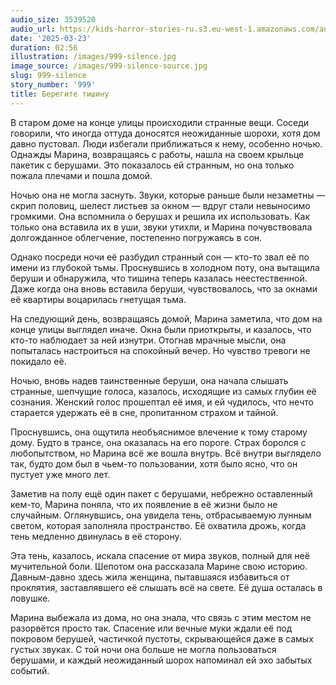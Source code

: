 ```yaml
---
audio_size: 3539520
audio_url: https://kids-horror-stories-ru.s3.eu-west-1.amazonaws.com/audio/999-silence.mp3
date: '2025-03-23'
duration: 02:56
illustration: /images/999-silence.jpg
image_source: /images/999-silence-source.jpg
slug: 999-silence
story_number: '999'
title: Берегите тишину
---
```


В старом доме на конце улицы происходили странные вещи. Соседи говорили, что иногда оттуда доносятся неожиданные шорохи, хотя дом давно пустовал. Люди избегали приближаться к нему, особенно ночью. Однажды Марина, возвращаясь с работы, нашла на своем крыльце пакетик с берушами. Это показалось ей странным, но она только пожала плечами и пошла домой.

Ночью она не могла заснуть. Звуки, которые раньше были незаметны — скрип половиц, шелест листьев за окном — вдруг стали невыносимо громкими. Она вспомнила о берушах и решила их использовать. Как только она вставила их в уши, звуки утихли, и Марина почувствовала долгожданное облегчение, постепенно погружаясь в сон.

Однако посреди ночи её разбудил странный сон — кто-то звал её по имени из глубокой тьмы. Проснувшись в холодном поту, она вытащила беруши и обнаружила, что тишина теперь казалась неестественной. Даже когда она вновь вставила беруши, чувствовалось, что за окнами её квартиры воцарилась гнетущая тьма.

На следующий день, возвращаясь домой, Марина заметила, что дом на конце улицы выглядел иначе. Окна были приоткрыты, и казалось, что кто-то наблюдает за ней изнутри. Отогнав мрачные мысли, она попыталась настроиться на спокойный вечер. Но чувство тревоги не покидало её.

Ночью, вновь надев таинственные беруши, она начала слышать странные, шепчущие голоса, казалось, исходящие из самых глубин её сознания. Женский голос прошептал её имя, и ей чудилось, что нечто старается удержать её в сне, пропитанном страхом и тайной.

Проснувшись, она ощутила необъяснимое влечение к тому старому дому. Будто в трансе, она оказалась на его пороге. Страх боролся с любопытством, но Марина всё же вошла внутрь. Всё внутри выглядело так, будто дом был в чьем-то пользовании, хотя было ясно, что он пустует уже много лет.

Заметив на полу ещё один пакет с берушами, небрежно оставленный кем-то, Марина поняла, что их появление в её жизни было не случайным. Оглянувшись, она увидела тень, отбрасываемую лунным светом, которая заполняла пространство. Её охватила дрожь, когда тень медленно двинулась в её сторону.

Эта тень, казалось, искала спасение от мира звуков, полный для неё мучительной боли. Шепотом она рассказала Марине свою историю. Давным-давно здесь жила женщина, пытавшаяся избавиться от проклятия, заставлявшего её слышать всё на свете. Её душа осталась в ловушке.

Марина выбежала из дома, но она знала, что связь с этим местом не разорвётся просто так. Спасение или вечные муки ждали её под покровом берушей, частичкой пустоты, скрывающейся даже в самых густых звуках. С той ночи она больше не могла пользоваться берушами, и каждый неожиданный шорох напоминал ей эхо забытых событий.